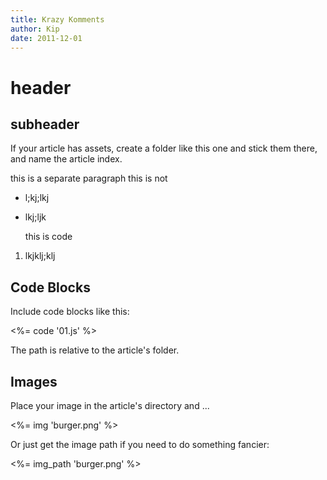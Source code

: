 ```yaml
--- 
title: Krazy Komments
author: Kip
date: 2011-12-01
---
```


header
===

subheader
---

If your article has assets, create a folder like this one and stick them there, and name the article index.

this is a separate paragraph
this is not

  * l;kj;lkj
  * lkj;ljk
  
     this is code

  1. lkjklj;klj

Code Blocks
-----------

Include code blocks like this:

<%= code '01.js' %>

The path is relative to the article's folder.

Images
------

Place your image in the article's directory and ...

<%= img 'burger.png' %>

Or just get the image path if you need to do something fancier:

<%= img_path 'burger.png' %>


